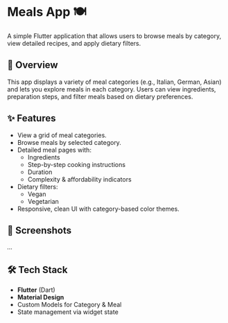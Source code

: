 # Meals App 🍽️

A simple Flutter application that allows users to browse meals by category, view detailed recipes, and apply dietary filters.

## 📌 Overview
This app displays a variety of meal categories (e.g., Italian, German, Asian) and lets you explore meals in each category. Users can view ingredients, preparation steps, and filter meals based on dietary preferences.

## ✨ Features
- View a grid of meal categories.
- Browse meals by selected category.
- Detailed meal pages with:
  - Ingredients
  - Step-by-step cooking instructions
  - Duration
  - Complexity & affordability indicators
- Dietary filters:
  - Vegan
  - Vegetarian
- Responsive, clean UI with category-based color themes.

## 📸 Screenshots
*...*

## 🛠️ Tech Stack
- **Flutter** (Dart)
- **Material Design**
- Custom Models for Category & Meal
- State management via widget state
